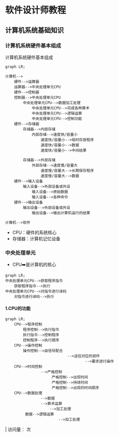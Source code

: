 # 软件设计师教程

## 计算机系统基础知识

### 计算机系统硬件基本组成

计算机系统硬件基本组成

```mermaid
graph LR;

计算机-->
	硬件-->运算器
  	运算器-->中央处理单元CPU
	硬件-->控制器
  	控制器-->中央处理单元CPU
  		中央处理单元CPU-->数据加工处理
			中央处理单元CPU-->完成各种算术
			中央处理单元CPU-->逻辑运算
			中央处理单元CPU-->控制功能
	硬件-->存储器
		存储器-->内部存储
			内部存储-->速度快/容量小
				速度快/容量小-->临时存放程序
				速度快/容量小-->数据
				速度快/容量小-->中间结果
				
		存储器-->外部存储
			外部存储-->速度慢/容量大
				速度慢/容量大-->长期保存程序
				速度慢/容量大-->数据
	硬件-->输入设备
		输入设备-->外部设备或外设
			输入设备-->原始数据
			输入设备-->各种命令
	硬件-->输出设备
		输出设备-->外部设备或外设
			输出设备-->输出计算机运行的结果
			
计算机-->软件

```

- CPU：硬件的系统核心
- 存储器：计算机记忆设备

### 中央处理单元

- CPU➡️是计算机的核心

```mermaid
graph LR;
中央处理单元CPU-->获取程序指令
	获取程序指令-->执行
中央处理单元CPU-->对指令进行译码
	对指令进行译码-->执行
```

#### 1.CPU的功能

```mermaid
graph LR;
	CPU-->程序控制
		程序控制-->执行指令
		执行指令-->控制程序
		控制程序-->执行顺序
	CPU-->操作控制
		操作控制-->由信号配合
							-->送往对应的部件
									-->要求进行操作
	CPU-->时间控制
				-->严格控制
					 严格控制-->出现时间
					 严格控制-->持续时间
					 严格控制-->出现的时间顺序
	CPU-->数据处理
				-->数据
        		-->算术运算
        			-->加工处理
         数据-->逻辑运算
         				-->加工处理
```








<!-- 加载mermaid，以便GitHub page 展示mermaid -->

<script src="https://unpkg.com/mermaid@11.4.1/dist/mermaid.min.js"></script>

<!-- 兼容GitHub -->

<script>
mermaid.initialize({startOnLoad:true});
window.mermaid.init(undefined, document.querySelectorAll('.language-mermaid')); 
</script>

<!-- 访问量统计 -->

<span id="busuanzi_container_page_pv"> | 访问量：<span id="busuanzi_value_page_pv"></span> 次</span>
